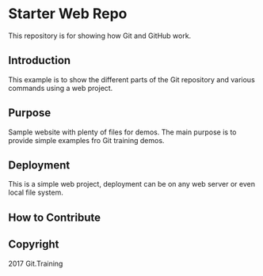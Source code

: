 # Starter Web Repo

This repository is for showing how Git and GitHub work.

## Introduction

This example is to show the different parts of the Git repository and various commands using a web project.

## Purpose

Sample website with plenty of files for demos. The main purpose is to provide simple examples fro Git training demos.

## Deployment

This is a simple web project, deployment can be on any web server or even local file system.

## How to Contribute

## Copyright

2017 Git.Training
